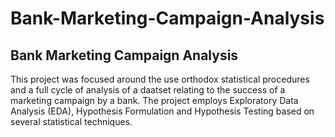 # Bank-Marketing-Campaign-Analysis
## Bank Marketing Campaign Analysis

This project was focused around the use orthodox statistical procedures and a full cycle of analysis of a daatset relating to the success of a marketing campaign by a bank. The project employs Exploratory Data Analysis (EDA), Hypothesis Formulation and Hypothesis Testing based on several statistical techniques. 
